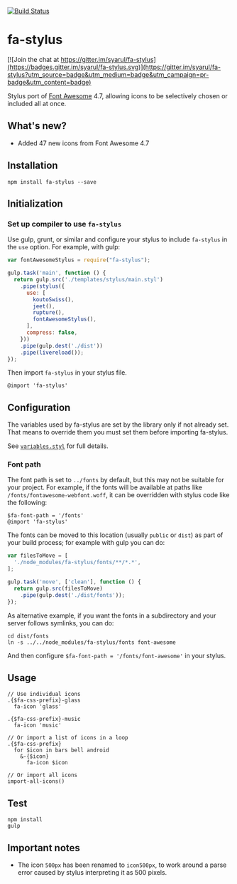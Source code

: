 [![Build Status](https://travis-ci.org/syarul/fa-stylus.svg)](https://travis-ci.org/syarul/fa-stylus)

# fa-stylus

[![Join the chat at https://gitter.im/syarul/fa-stylus](https://badges.gitter.im/syarul/fa-stylus.svg)](https://gitter.im/syarul/fa-stylus?utm_source=badge&utm_medium=badge&utm_campaign=pr-badge&utm_content=badge)

Stylus port of [Font Awesome](https://fortawesome.github.io/Font-Awesome/)
4.7,
allowing icons to be selectively chosen
or included all at once.

## What's new?

- Added 47 new icons from Font Awesome 4.7

## Installation

```
npm install fa-stylus --save
```

## Initialization

### Set up compiler to use `fa-stylus`

Use gulp, grunt, or similar and configure your stylus to include `fa-stylus` in the `use` option.
For example, with gulp:

```javascript
var fontAwesomeStylus = require("fa-stylus");

gulp.task('main', function () {
  return gulp.src('./templates/stylus/main.styl')
    .pipe(stylus({
      use: [
        koutoSwiss(),
        jeet(),
        rupture(),
        fontAwesomeStylus(),
      ],
      compress: false,
    }))
    .pipe(gulp.dest('./dist'))
    .pipe(livereload());
});
```

Then import `fa-stylus` in your stylus file.

```styl
@import 'fa-stylus'
```

## Configuration

The variables used by fa-stylus are set by the library only if not already set.
That means to override them you must set them before importing fa-stylus.

See [`variables.styl`](fa-stylus/icons/variables.styl) for full details.

### Font path

The font path is set to `../fonts` by default,
but this may not be suitable for your project.
For example, if the fonts will be available at paths like `/fonts/fontawesome-webfont.woff`,
it can be overridden with stylus code like the following:

```styl
$fa-font-path = '/fonts'
@import 'fa-stylus'
```

The fonts can be moved to this location (usually `public` or `dist`)
as part of your build process;
for example with gulp you can do:

```javascript
var filesToMove = [
  './node_modules/fa-stylus/fonts/**/*.*',
];

gulp.task('move', ['clean'], function () {
  return gulp.src(filesToMove)
    .pipe(gulp.dest('./dist/fonts'));
});
```

As alternative example, if you want the fonts in a subdirectory
and your server follows symlinks, you can do:

```
cd dist/fonts
ln -s ../../node_modules/fa-stylus/fonts font-awesome
```

And then configure `$fa-font-path = '/fonts/font-awesome'` in your stylus.

## Usage

```styl
// Use individual icons
.{$fa-css-prefix}-glass
  fa-icon 'glass'

.{$fa-css-prefix}-music
  fa-icon 'music'

// Or import a list of icons in a loop
.{$fa-css-prefix}
  for $icon in bars bell android
    &-{$icon}
      fa-icon $icon

// Or import all icons
import-all-icons()
```

## Test

```
npm install
gulp
```

## Important notes

- The icon `500px` has been renamed to `icon500px`, to work around a parse error
  caused by stylus interpreting it as 500 pixels.
